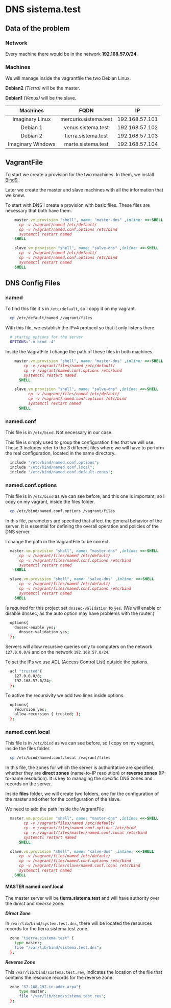 # DNS sistema.test

## Data of the problem
###  Network
Every machine there would be in the network **192.168.57.0/24**.

### Machines
We will manage inside the vagrantfile the two Debian Linux.

**Debian2** _(Tierra)_ will be the master.

**Debian1** _(Venus)_ will be the slave.

| Machines | FQDN | IP |
| :---: | :---: | :---: |
| Imaginary Linux | mercurio.sistema.test  | 192.168.57.101 |
| Debian 1  | venus.sistema.test | 192.168.57.102 |
| Debian 2  | tierra.sistema.test | 192.168.57.103 |
| Imaginary Windows  | marte.sistema.test | 192.168.57.104 |

## VagrantFile
To start we create a provision for the two machines. In them, we install [Bind9](https://www.isc.org/bind/).

Later we create the master and slave machines with all the information that we knew.

To start with DNS I create a provision with basic files. These files are necessary that both have them.

```ruby
    master.vm.provision "shell", name: "master-dns" ,inline: <<-SHELL
      cp -v /vagrant/named /etc/default/
      cp -v /vagrant/named.conf.options /etc/bind
      systemctl restart named
    SHELL

    slave.vm.provision "shell", name: "salve-dns" ,inline: <<-SHELL
      cp -v /vagrant/named /etc/default/
      cp -v /vagrant/named.conf.options /etc/bind
      systemctl restart named
    SHELL
```

## DNS Config Files
### named

To find this file it´s in `/etc/default`, so I copy it on my vagrant.

```bash
  cp /etc/default/named /vagrant/files
```

With this file, we establish the IPv4 protocol so that it only listens there.

```bash
  # startup options for the server
  OPTIONS="-u bind -4"
```
Inside the VagratFile I change the path of these files in both machines.

```ruby
    master.vm.provision "shell", name: "master-dns" ,inline: <<-SHELL
        cp -v /vagrant/files/named /etc/default/
        cp -v /vagrant/named.conf.options /etc/bind
        systemctl restart named
      SHELL

    slave.vm.provision "shell", name: "salve-dns" ,inline: <<-SHELL
          cp -v /vagrant/files/named /etc/default/
          cp -v /vagrant/named.conf.options /etc/bind
          systemctl restart named
      SHELL
```

### named.conf
This file is in `/etc/bind`. Not necessary in our case.

This file is simply used to group the configuration files that we will use. These 3 includes refer to the 3 different files where we will have to perform the real configuration, located in the same directory.

```bash
  include "/etc/bind/named.conf.options";
  include "/etc/bind/named.conf.local";
  include "/etc/bind/named.conf.default-zones";
```

### named.conf.options
This file is in `/etc/bind` as we can see before, and this one is important, so I copy on my vagrant, inside the files folder.
```bash
  cp /etc/bind/named.conf.options /vagrant/files
```
In this file, parameters are specified that affect the general behavior of the server. It is essential for defining the overall operation and policies of the DNS server.

I change the path in the VagrantFile to be correct.
```ruby
  master.vm.provision "shell", name: "master-dns" ,inline: <<-SHELL
      cp -v /vagrant/files/named /etc/default/
      cp -v /vagrant/files/named.conf.options /etc/bind
      systemctl restart named
    SHELL

  slave.vm.provision "shell", name: "salve-dns" ,inline: <<-SHELL
      cp -v /vagrant/files/named /etc/default/
      cp -v /vagrant/files/named.conf.options /etc/bind
      systemctl restart named
    SHELL
```

Is required for this project set `dnssec-validation` to `yes`.
(We will enable or disable dnssec, as the auto option may have problems with the router.)

```bash
  options{
    dnssec-enable yes;
      dnssec-validation yes; 
  };  
```

Servers will allow recursive queries only to computers on the network `127.0.0.0/8` and on the network `192.168.57.0/24`.

To set the IPs we use ACL (Access Control List) outside the options.

```bash
  acl "trusted"{
    127.0.0.0/8;
    192.168.57.0/24;
  };
```

To active the recursivity we add two lines inside options.

```bash
  options{
    recursion yes;
    allow-recursion { trusted; };
  };  
```

### named.conf.local
This file is in `/etc/bind` as we can see before, so I copy on my vagrant, inside the files folder.

```bash
  cp /etc/bind/named.conf.local /vagrant/files
```

In this file, the zones for which the server is authoritative are specified, whether they are **direct zones** (name-to-IP resolution) or **reverse zones** (IP-to-name resolution). It is key to managing the specific DNS zones and records on the server.

Inside **files** folder, we will create two folders, one for the configuration of the master and other for the configuration of the slave.

We need to add the path inside the VagrantFile

```ruby
  master.vm.provision "shell", name: "master-dns" ,inline: <<-SHELL
        cp -v /vagrant/files/named /etc/default/
        cp -v /vagrant/files/named.conf.options /etc/bind
        cp -v /vagrant/files/master/named.conf.local /etc/bind
        systemctl restart named
      SHELL

  slave.vm.provision "shell", name: "salve-dns" ,inline: <<-SHELL
      cp -v /vagrant/files/named /etc/default/
      cp -v /vagrant/files/named.conf.options /etc/bind
      cp -v /vagrant/files/slave/named.conf.local /etc/bind
      systemctl restart named
    SHELL
```

#### MASTER named.conf.local

The master server will be **tierra.sistema.test** and will have authority over the _direct_ and _reverse_ zone.

***Direct Zone***

In `/var/lib/bind/system.test.dns`, there will be located the resources records for the tierra.sistema.test zone.

```bash
  zone "tierra.sistema.test" {
    type master;
    file "/var/lib/bind/sistema.test.dns";
  };
```
***Reverse Zone***

This `/var/lib/bind/sistema.test.rev`, indicates the location of the file that contains the resource records for the reverse zone.

```bash
  zone "57.168.192.in-addr.arpa"{
      type master;
      file "/var/lib/bind/sistema.test.rev";
  };
```